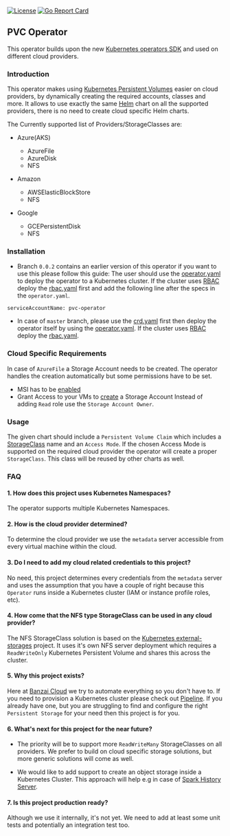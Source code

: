 [![License](https://img.shields.io/badge/License-Apache%202.0-blue.svg)](https://opensource.org/licenses/Apache-2.0)
[![Go Report Card](https://goreportcard.com/badge/github.com/banzaicloud/pvc-operator)](https://goreportcard.com/report/github.com/banzaicloud/pvc-operator)

## PVC Operator

This operator builds upon the new [Kubernetes operators SDK](https://banzaicloud.com/blog/operator-sdk/) and used on different cloud providers.

### Introduction

This operator makes using [Kubernetes Persistent Volumes](https://kubernetes.io/docs/concepts/storage/persistent-volumes/) easier on cloud providers, by dynamically creating the required accounts, classes and more. It allows to use exactly the same [Helm](https://helm.sh) chart on all the supported providers, there is no need to create cloud specific Helm charts.

The Currently supported list of Providers/StorageClasses are:

- Azure(AKS)
    - AzureFile
    - AzureDisk
    - NFS
    
- Amazon
    - AWSElasticBlockStore
    - NFS
    
- Google
    - GCEPersistentDisk
    - NFS
    
### Installation

- Branch `0.0.2` contains an earlier version of this operator if you want to use this please follow this guide:
The user should use the [operator.yaml](https://github.com/banzaicloud/pvc-operator/blob/0.0.2/deploy/operator.yaml)
to deploy the operator to a Kubernetes cluster. If the cluster uses [RBAC](https://kubernetes.io/docs/admin/authorization/rbac/) deploy the [rbac.yaml](https://github.com/banzaicloud/pvc-operator/blob/0.0.2/deploy/rbac.yaml) first and add the following line after the specs in the `operator.yaml`.

```serviceAccountName: pvc-operator```

- In case of `master` branch, please use the [crd.yaml](https://github.com/banzaicloud/pvc-operator/blob/master/deploy/crd.yaml) first then
deploy the operator itself by using the [operator.yaml](https://github.com/banzaicloud/pvc-operator/blob/master/deploy/operator.yaml).
If the cluster uses [RBAC](https://kubernetes.io/docs/admin/authorization/rbac/) deploy the [rbac.yaml](https://github.com/banzaicloud/pvc-operator/blob/master/deploy/rbac.yaml).

### Cloud Specific Requirements

In case of `AzureFile` a Storage Account needs to be created. The operator handles the creation automatically
but some permissions have to be set.

- MSI has to be [enabled](https://docs.microsoft.com/en-us/azure/active-directory/managed-service-identity/tutorial-linux-vm-access-arm#enable-msi-on-your-vm)
- Grant Access to your VMs to [create](https://docs.microsoft.com/en-us/azure/active-directory/managed-service-identity/tutorial-linux-vm-access-arm#grant-your-vm-access-to-a-resource-group-in-azure-resource-manager) a Storage Account
Instead of adding `Read` role use the `Storage Account Owner`.

### Usage

The given chart should include a `Persistent Volume Claim` which includes a [StorageClass](https://kubernetes.io/docs/concepts/storage/storage-classes/) name and an `Access Mode`. If the chosen Access Mode is supported on the required cloud provider the operator will create a proper `StorageClass`. This class will be reused by other charts as well.

### FAQ

#### 1. How does this project uses Kubernetes Namespaces?

The operator supports multiple Kubernetes Namespaces.

#### 2. How is the cloud provider determined?

To determine the cloud provider we use the `metadata` server accessible from every virtual machine within the cloud.  

#### 3. Do I need to add my cloud related credentials to this project?

No need, this project determines every credentials from the `metadata` server and uses the assumption that you have
a couple of right because this `Operator` runs inside a Kubernetes cluster (IAM or instance profile roles, etc).

#### 4. How come that the NFS type StorageClass can be used in any cloud provider?

The NFS StorageClass solution is based on the [Kubernetes external-storages](https://github.com/kubernetes-incubator/external-storage/tree/master/nfs) project. It uses it's own NFS server deployment which requires a `ReadWriteOnly` Kubernetes Persistent Volume and shares this across the cluster.

#### 5. Why this project exists?

Here at [Banzai Cloud](https://banzaicloud.com) we try to automate everything so you don't have to. If you need to provision a Kubernetes cluster please check out [Pipeline](github.com/banzaicloud/pipeline). If you already have one, but you are struggling to find and configure the right `Persistent Storage` for your need then this project is for you. 

#### 6. What's next for this project for the near future?

- The priority will be to support more `ReadWriteMany` StorageClasses on all providers. We prefer to build on cloud
specific storage solutions, but more generic solutions will come as well.

- We would like to add support to create an object storage inside a Kubernetes Cluster. This approach will help e.g in case of
[Spark History Server](https://banzaicloud.com/blog/spark-history-server-cloud/).

#### 7. Is this project production ready?

Although we use it internally, it's not yet. We need to add at least some unit tests and potentially an integration test too.
